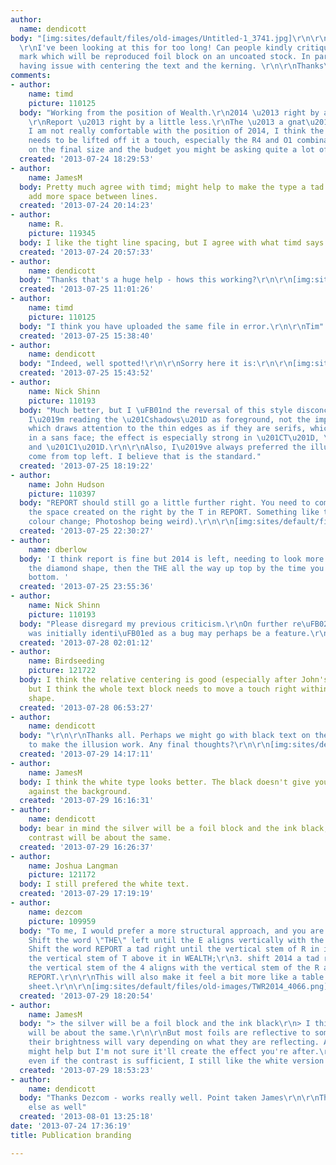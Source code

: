 ```yaml
---
author:
  name: dendicott
body: "[img:sites/default/files/old-images/Untitled-1_3741.jpg]\r\n\r\nHello all,
  \r\nI've been looking at this for too long! Can people kindly critique the brand
  mark which will be reproduced foil block on an uncoated stock. In particular I'm
  having issue with centering the text and the kerning. \r\n\r\nThanks\r\nDarren"
comments:
- author:
    name: timd
    picture: 110125
  body: "Working from the position of Wealth.\r\n2014 \u2013 right by a fair amount.
    \r\nReport \u2013 right by a little less.\r\nThe \u2013 a gnat\u2019s to the left.\r\n\r\nBut
    I am not really comfortable with the position of 2014, I think the other text
    needs to be lifted off it a touch, especially the R4 and O1 combinations.\r\n\r\nDepending
    on the final size and the budget you might be asking quite a lot of the blocker/finisher.\r\n\r\nTim"
  created: '2013-07-24 18:29:53'
- author:
    name: JamesM
  body: Pretty much agree with timd; might help to make the type a tad smaller and
    add more space between lines.
  created: '2013-07-24 20:14:23'
- author:
    name: R.
    picture: 119345
  body: I like the tight line spacing, but I agree with what timd says.
  created: '2013-07-24 20:57:33'
- author:
    name: dendicott
  body: "Thanks that's a huge help - hows this working?\r\n\r\n[img:sites/default/files/old-images/Untitled-1_6371.jpg]"
  created: '2013-07-25 11:01:26'
- author:
    name: timd
    picture: 110125
  body: "I think you have uploaded the same file in error.\r\n\r\nTim"
  created: '2013-07-25 15:38:40'
- author:
    name: dendicott
  body: "Indeed, well spotted!\r\n\r\nSorry here it is:\r\n\r\n[img:sites/default/files/old-images/wrbrand2_5516.jpg]"
  created: '2013-07-25 15:43:52'
- author:
    name: Nick Shinn
    picture: 110193
  body: "Much better, but I \uFB01nd the reversal of this style disconcerting, as
    I\u2019m reading the \u201Cshadows\u201D as foreground, not the implied type face,
    which draws attention to the thin edges as if they are serifs, which seems strange
    in a sans face; the effect is especially strong in \u201CT\u201D, \u201C2\u201D
    and \u201C1\u201D.\r\n\r\nAlso, I\u2019ve always preferred the illumination to
    come from top left. I believe that is the standard."
  created: '2013-07-25 18:19:22'
- author:
    name: John Hudson
    picture: 110397
  body: "REPORT should still go a little further right. You need to compensate for
    the space created on the right by the T in REPORT. Something like this (ignore
    colour change; Photoshop being weird).\r\n\r\n[img:sites/default/files/old-images/TWR2014JH_4597.png]"
  created: '2013-07-25 22:30:27'
- author:
    name: dberlow
  body: 'I think report is fine but 2014 is left, needing to look more centered to
    the diamond shape, then the THE all the way up top by the time you get to the
    bottom. '
  created: '2013-07-25 23:55:36'
- author:
    name: Nick Shinn
    picture: 110193
  body: "Please disregard my previous criticism.\r\nOn further re\uFB02ection, what
    was initially identi\uFB01ed as a bug may perhaps be a feature.\r\nOpinions anyone?"
  created: '2013-07-28 02:01:12'
- author:
    name: Birdseeding
    picture: 121722
  body: I think the relative centering is good (especially after John's amendment),
    but I think the whole text block needs to move a touch right within the holding
    shape.
  created: '2013-07-28 06:53:27'
- author:
    name: dendicott
  body: "\r\n\r\nThanks all. Perhaps we might go with black text on the foil block
    to make the illusion work. Any final thoughts?\r\n\r\n[img:sites/default/files/old-images/wrbrand_5631.jpg]"
  created: '2013-07-29 14:17:11'
- author:
    name: JamesM
  body: I think the white type looks better. The black doesn't give you enough contrast
    against the background.
  created: '2013-07-29 16:16:31'
- author:
    name: dendicott
  body: bear in mind the silver will be a foil block and the ink black, I think the
    contrast will be about the same.
  created: '2013-07-29 16:26:37'
- author:
    name: Joshua Langman
    picture: 121172
  body: I still prefered the white text.
  created: '2013-07-29 17:19:19'
- author:
    name: dezcom
    picture: 109959
  body: "To me, I would prefer a more structural approach, and you are very close.\r\n1.
    Shift the word \"THE\" left until the E aligns vertically with the L in WEALTH.\r\n2.
    Shift the word REPORT a tad right until the vertical stem of R in it aligns with
    the vertical stem of T above it in WEALTH;\r\n3. shift 2014 a tad right until
    the vertical stem of the 4 aligns with the vertical stem of the R above it in
    REPORT.\r\n\r\nThis will also make it feel a bit more like a table as in balance
    sheet.\r\n\r\n[img:sites/default/files/old-images/TWR2014_4066.png]"
  created: '2013-07-29 18:20:54'
- author:
    name: JamesM
  body: "> the silver will be a foil block and the ink black\r\n> I think the contrast
    will be about the same.\r\n\r\nBut most foils are reflective to some degree, and
    their brightness will vary depending on what they are reflecting. A matte foil
    might help but I'm not sure it'll create the effect you're after.\r\n\r\n[img:sites/default/files/old-images/foil2_3660.jpg]\r\n\r\nBut
    even if the contrast is sufficient, I still like the white version better."
  created: '2013-07-29 18:53:23'
- author:
    name: dendicott
  body: "Thanks Dezcom - works really well. Point taken James\r\n\r\nThanks everyone
    else as well"
  created: '2013-08-01 13:25:18'
date: '2013-07-24 17:36:19'
title: Publication branding

---
```

